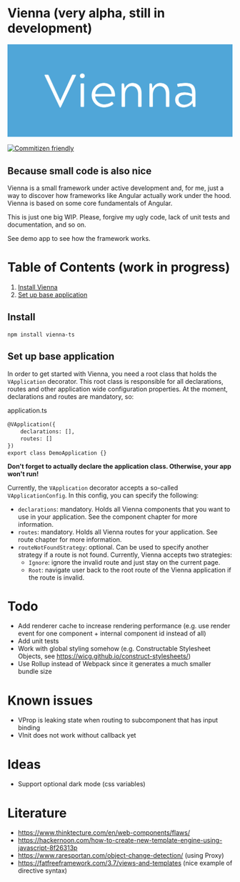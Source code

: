 # Vienna (very alpha, still in development)

![Vienna logo](https://raw.githubusercontent.com/YoeriNijs/vienna/main/img/logo.png)

[![Commitizen friendly](https://img.shields.io/badge/commitizen-friendly-brightgreen.svg)](http://commitizen.github.io/cz-cli/)

## Because small code is also nice

Vienna is a small framework under active development and, for me, just a way to discover how frameworks like Angular actually work under the
hood. Vienna is based on some core fundamentals of Angular.

This is just one big WIP. Please, forgive my ugly code, lack of unit tests and documentation, and so on.

See demo app to see how the framework works.

# Table of Contents (work in progress)

1. [Install Vienna](#install)
2. [Set up base application](#set-up-base-application)

## Install

```
npm install vienna-ts
```

## Set up base application

In order to get started with Vienna, you need a root class that holds the `VApplication` decorator. This root class is responsible for all
declarations, routes and other application wide configuration properties. At the moment, declarations and routes are mandatory, so:

application.ts

```
@VApplication({
    declarations: [],
    routes: []
})
export class DemoApplication {}
```

<b>Don't forget to actually declare the application class. Otherwise, your app won't run!</b>

Currently, the `VApplication` decorator accepts a so-called `VApplicationConfig`. In this config, you can specify the following:

- `declarations`: mandatory. Holds all Vienna components that you want to use in your application. See the component chapter for more
  information.
- `routes`: mandatory. Holds all Vienna routes for your application. See route chapter for more information.
- `routeNotFoundStrategy`: optional. Can be used to specify another strategy if a route is not found. Currently, Vienna accepts two
  strategies:
    - `Ignore`: ignore the invalid route and just stay on the current page.
    - `Root`: navigate user back to the root route of the Vienna application if the route is invalid.

# Todo

- Add renderer cache to increase rendering performance (e.g. use render event for one component + internal component id instead of all)
- Add unit tests
- Work with global styling somehow (e.g. Constructable Stylesheet Objects, see https://wicg.github.io/construct-stylesheets/)
- Use Rollup instead of Webpack since it generates a much smaller bundle size

# Known issues

- VProp is leaking state when routing to subcomponent that has input binding
- VInit does not work without callback yet

# Ideas

- Support optional dark mode (css variables)

# Literature

- https://www.thinktecture.com/en/web-components/flaws/
- https://hackernoon.com/how-to-create-new-template-engine-using-javascript-8f26313p
- https://www.raresportan.com/object-change-detection/ (using Proxy)
- https://fatfreeframework.com/3.7/views-and-templates (nice example of directive syntax)
